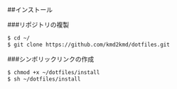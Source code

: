 ##インストール

###リポジトリの複製

```sh
$ cd ~/ 
$ git clone https://github.com/kmd2kmd/dotfiles.git
```

###シンボリックリンクの作成
```sh
$ chmod +x ~/dotfiles/install 
$ sh ~/dotfiles/install
```
